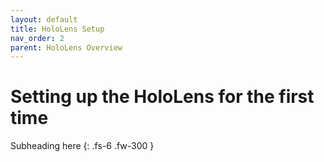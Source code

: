 ```yaml
---
layout: default
title: HoloLens Setup
nav_order: 2
parent: HoloLens Overview
---
```


# Setting up the HoloLens for the first time

Subheading here
{: .fs-6 .fw-300 }
